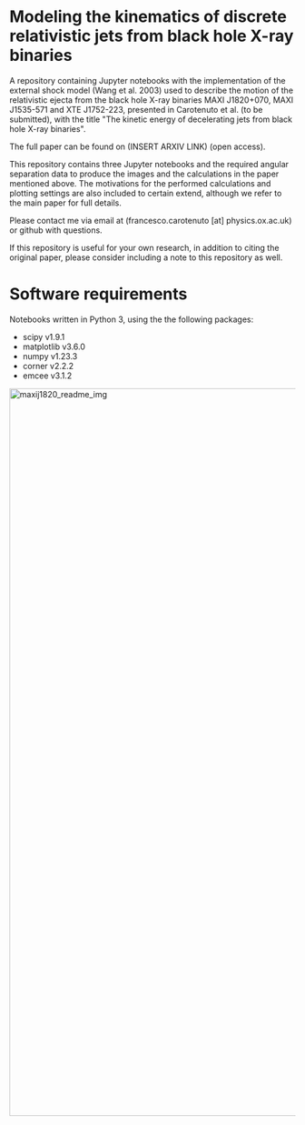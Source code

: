 # Modeling the kinematics of discrete relativistic jets from black hole X-ray binaries

A repository containing Jupyter notebooks with the implementation of the external shock model (Wang et al. 2003) used to describe the motion of the relativistic ejecta from the black hole X-ray binaries MAXI J1820+070, MAXI J1535-571 and XTE J1752-223, presented in Carotenuto et al. (to be submitted), with the title "The kinetic energy of decelerating jets from black hole X-ray binaries".

The full paper can be found on (INSERT ARXIV LINK) (open access).

This repository contains three Jupyter notebooks and the required angular separation data to produce the images and the calculations in the paper mentioned above. The motivations for the performed calculations and plotting settings are also included to certain extend, although we refer to the main paper for full details.

Please contact me via email at (francesco.carotenuto [at] physics.ox.ac.uk) or github with questions.

If this repository is useful for your own research, in addition to citing the original paper, please consider including a note to this repository as well.

# Software requirements

Notebooks written in Python 3, using the the following packages:
- scipy v1.9.1
- matplotlib v3.6.0
- numpy v1.23.3
- corner v2.2.2
- emcee v3.1.2

<img width="1280" alt="maxij1820_readme_img" src="https://github.com/francescocarot/JetKinematics/assets/46523448/80ace31e-6f76-46fd-afa5-d13e746f0681">

